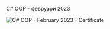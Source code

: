 C# OOP - февруари 2023

![C# OOP - February 2023 - Certificate](https://user-images.githubusercontent.com/114019382/232332647-c78f4d75-4c03-4965-9f18-0f0e9dc2509e.jpeg)
